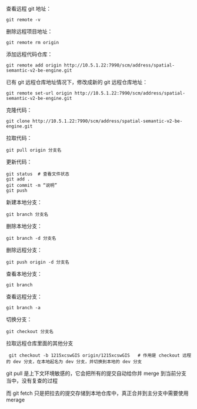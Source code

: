 查看远程 git 地址：

	git remote -v

删除远程项目地址：

	git remote rm origin

添加远程代码仓库：

	git remote add origin http://10.5.1.22:7990/scm/address/spatial-semantic-v2-be-engine.git

已有 git 远程仓库地址情况下，修改成新的 git 远程仓库地址： 

	git remote set-url origin http://10.5.1.22:7990/scm/address/spatial-semantic-v2-be-engine.git
	
克隆代码：

	git clone http://10.5.1.22:7990/scm/address/spatial-semantic-v2-be-engine.git
	
拉取代码：

	git pull origin 分支名
	

更新代码：

	git status  # 查看文件状态
	git add .
	git commit -m “说明”
	git push
	
新建本地分支：

	git branch 分支名
	
删除本地分支：

	git branch -d 分支名
	
删除远程分支： 

	git push origin -d 分支名

查看本地分支：
	
	git branch
	
查看远程分支：

	git branch -a
	
切换分支：

	git checkout 分支名

拉取远程仓库里面的其他分支

	 git checkout -b 1215xcswGIS origin/1215xcswGIS   # 作用是 checkout 远程的 dev 分支，在本地起名为 dev 分支，并切换到本地的 dev 分支
	 
git pull 是上下文环境敏感的，它会把所有的提交自动给你并 merge 到当前分支当中，没有复查的过程

而 git fetch 只是把拉去的提交存储到本地仓库中，真正合并到主分支中需要使用 merage

